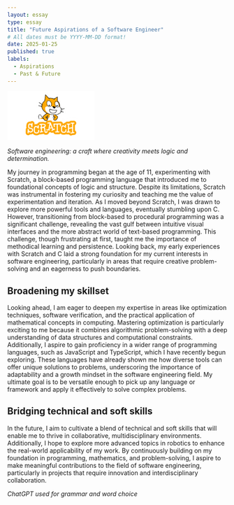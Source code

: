 ```yaml
---
layout: essay
type: essay
title: "Future Aspirations of a Software Engineer"
# All dates must be YYYY-MM-DD format!
date: 2025-01-25
published: true
labels:
  - Aspirations
  - Past & Future
---
```


<img width="200px" class="rounded float-start pe-4" src="../img/scratch-logo.png">

*Software engineering: a craft where creativity meets logic and determination.*

My journey in programming began at the age of 11, experimenting with Scratch, a block-based programming language that introduced me to foundational concepts of logic and structure. Despite its limitations, Scratch was instrumental in fostering my curiosity and teaching me the value of experimentation and iteration. As I moved beyond Scratch, I was drawn to explore more powerful tools and languages, eventually stumbling upon C. However, transitioning from block-based to procedural programming was a significant challenge, revealing the vast gulf between intuitive visual interfaces and the more abstract world of text-based programming. This challenge, though frustrating at first, taught me the importance of methodical learning and persistence. Looking back, my early experiences with Scratch and C laid a strong foundation for my current interests in software engineering, particularly in areas that require creative problem-solving and an eagerness to push boundaries.

## Broadening my skillset

Looking ahead, I am eager to deepen my expertise in areas like optimization techniques, software verification, and the practical application of mathematical concepts in computing. Mastering optimization is particularly exciting to me because it combines algorithmic problem-solving with a deep understanding of data structures and computational constraints. Additionally, I aspire to gain proficiency in a wider range of programming languages, such as JavaScript and TypeScript, which I have recently begun exploring. These languages have already shown me how diverse tools can offer unique solutions to problems, underscoring the importance of adaptability and a growth mindset in the software engineering field. My ultimate goal is to be versatile enough to pick up any language or framework and apply it effectively to solve complex problems.

## Bridging technical and soft skills

In the future, I aim to cultivate a blend of technical and soft skills that will enable me to thrive in collaborative, multidisciplinary environments. Additionally, I hope to explore more advanced topics in robotics to enhance the real-world applicability of my work. By continuously building on my foundation in programming, mathematics, and problem-solving, I aspire to make meaningful contributions to the field of software engineering, particularly in projects that require innovation and interdisciplinary collaboration.

*ChatGPT used for grammar and word choice*
